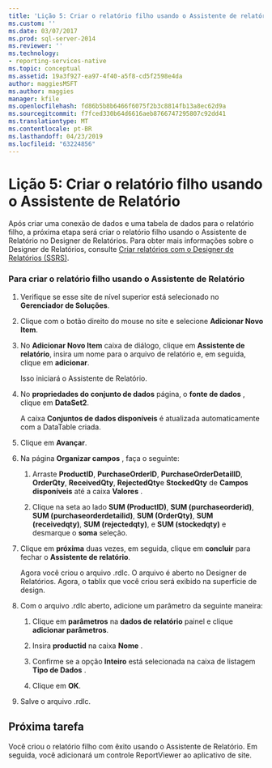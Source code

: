 ```yaml
---
title: 'Lição 5: Criar o relatório filho usando o Assistente de relatório | Microsoft Docs'
ms.custom: ''
ms.date: 03/07/2017
ms.prod: sql-server-2014
ms.reviewer: ''
ms.technology:
- reporting-services-native
ms.topic: conceptual
ms.assetid: 19a3f927-ea97-4f40-a5f8-cd5f2598e4da
author: maggiesMSFT
ms.author: maggies
manager: kfile
ms.openlocfilehash: fd86b5b8b6466f6075f2b3c8814fb13a8ec62d9a
ms.sourcegitcommit: f7fced330b64d6616aeb8766747295807c92dd41
ms.translationtype: MT
ms.contentlocale: pt-BR
ms.lasthandoff: 04/23/2019
ms.locfileid: "63224856"
---
```

# <a name="lesson-5-design-the-child-report-using-the-report-wizard"></a>Lição 5: Criar o relatório filho usando o Assistente de Relatório
  Após criar uma conexão de dados e uma tabela de dados para o relatório filho, a próxima etapa será criar o relatório filho usando o Assistente de Relatório no Designer de Relatórios. Para obter mais informações sobre o Designer de Relatórios, consulte [Criar relatórios com o Designer de Relatórios &#40;SSRS&#41;](tools/design-reporting-services-paginated-reports-with-report-designer-ssrs.md).  
  
### <a name="to-design-the-child-report-using-the-report-wizard"></a>Para criar o relatório filho usando o Assistente de Relatório  
  
1.  Verifique se esse site de nível superior está selecionado no **Gerenciador de Soluções**.  
  
2.  Clique com o botão direito do mouse no site e selecione **Adicionar Novo Item**.  
  
3.  No **Adicionar Novo Item** caixa de diálogo, clique em **Assistente de relatório**, insira um nome para o arquivo de relatório e, em seguida, clique em **adicionar**.  
  
     Isso iniciará o Assistente de Relatório.  
  
4.  No **propriedades do conjunto de dados** página, o **fonte de dados** , clique em **DataSet2**.  
  
     A caixa **Conjuntos de dados disponíveis** é atualizada automaticamente com a DataTable criada.  
  
5.  Clique em **Avançar**.  
  
6.  Na página **Organizar campos** , faça o seguinte:  
  
    1.  Arraste **ProductID**, **PurchaseOrderID**, **PurchaseOrderDetailID**, **OrderQty**, **ReceivedQty**, **RejectedQty**e **StockedQty** de **Campos disponíveis** até a caixa **Valores** .  
  
    2.  Clique na seta ao lado **SUM (ProductID)**, **SUM (purchaseorderid)**, **SUM (purchaseorderdetailid)**, **SUM (OrderQty)**,  **SUM (receivedqty)**, **SUM (rejectedqty)**, e **SUM (stockedqty)** e desmarque o **soma** seleção.  
  
7.  Clique em **próxima** duas vezes, em seguida, clique em **concluir** para fechar o **Assistente de relatório**.  
  
     Agora você criou o arquivo .rdlc. O arquivo é aberto no Designer de Relatórios. Agora, o tablix que você criou será exibido na superfície de design.  
  
8.  Com o arquivo .rdlc aberto, adicione um parâmetro da seguinte maneira:  
  
    1.  Clique em **parâmetros** na **dados de relatório** painel e clique **adicionar parâmetros**.  
  
    2.  Insira **productid** na caixa **Nome** .  
  
    3.  Confirme se a opção **Inteiro** está selecionada na caixa de listagem **Tipo de Dados** .  
  
    4.  Clique em **OK**.  
  
9. Salve o arquivo .rdlc.  
  
## <a name="next-task"></a>Próxima tarefa  
 Você criou o relatório filho com êxito usando o Assistente de Relatório. Em seguida, você adicionará um controle ReportViewer ao aplicativo de site.  
  
  
